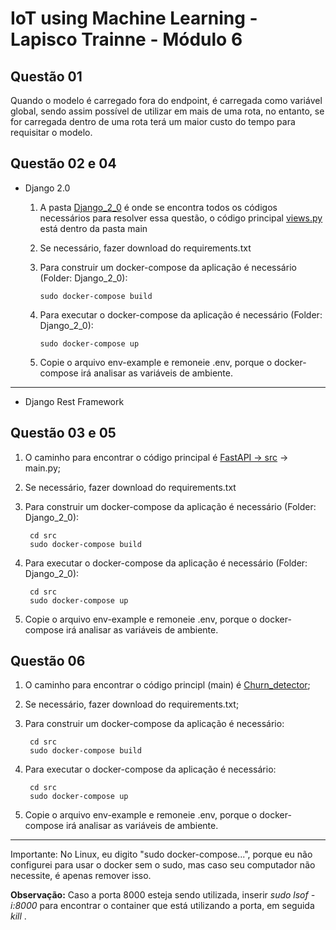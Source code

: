 # IoT using Machine Learning - Lapisco Trainne - Módulo 6

## Questão 01
Quando o modelo é carregado fora do endpoint, é carregada como variável global, sendo assim possível de utilizar em mais de uma rota, no entanto, se for carregada dentro de uma rota terá um maior custo do tempo para requisitar o modelo.

## Questão 02 e 04
 - Django 2.0
    
    1. A pasta [Django_2_0](https://github.com/gabyrlsilva/IoT_using_Machine_Learning/tree/main/Django_2_0) é onde se encontra todos os códigos necessários para resolver essa questão, o código principal [views.py](https://github.com/gabyrlsilva/IoT_using_Machine_Learning/blob/main/Django_2_0/main/views.py) está dentro da pasta main 
    
    2. Se necessário, fazer download do requirements.txt
    
    3. Para construir um docker-compose da aplicação é necessário (Folder: Django_2_0):
    
           sudo docker-compose build
        
    4. Para executar o docker-compose da aplicação é necessário (Folder: Django_2_0):
    
           sudo docker-compose up
    
    5. Copie o arquivo env-example e remoneie .env, porque o docker-compose irá analisar as variáveis de ambiente.
 ------------------------------------------------------------------------------------------------------------------------------------------------------------
    
 - Django Rest Framework


## Questão 03 e 05

1. O caminho para encontrar o código principal é [FastAPI -> src](https://github.com/gabyrlsilva/IoT_using_Machine_Learning/tree/main/FastAPI/src) -> main.py;
    
2. Se necessário, fazer download do requirements.txt
    
3. Para construir um docker-compose da aplicação é necessário (Folder: Django_2_0):
    
        cd src
        sudo docker-compose build
        
4. Para executar o docker-compose da aplicação é necessário (Folder: Django_2_0):

        cd src
        sudo docker-compose up
    
5. Copie o arquivo env-example e remoneie .env, porque o docker-compose irá analisar as variáveis de ambiente.

## Questão 06

1. O caminho para encontrar o código principl (main) é [Churn_detector](https://github.com/gabyrlsilva/IoT_using_Machine_Learning/tree/main/Churn_detector);

2. Se necessário, fazer download do requirements.txt;

3. Para construir um docker-compose da aplicação é necessário:
    
        cd src
        sudo docker-compose build
        
4. Para executar o docker-compose da aplicação é necessário:

        cd src
        sudo docker-compose up
    
5. Copie o arquivo env-example e remoneie .env, porque o docker-compose irá analisar as variáveis de ambiente.

----------------------------------------------------------------------------------------------------------------------------------------------------------------
Importante: No Linux, eu digito "sudo docker-compose...", porque eu não configurei para usar o docker sem o sudo, mas caso seu computador não necessite, é apenas remover isso. 

**Observação:** Caso a porta 8000 esteja sendo utilizada, inserir *sudo lsof -i:8000* para encontrar o container que está utilizando a porta, em seguida *kill <ID processo>*.
